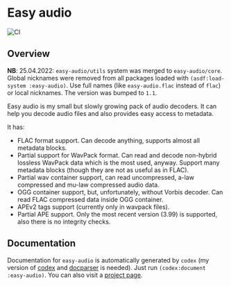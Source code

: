 Easy audio
==========
![CI](https://github.com/shamazmazum/easy-audio/workflows/CI/badge.svg)

Overview
-------
**NB**: 25.04.2022: `easy-audio/utils` system was merged to
`easy-audio/core`. Global nicknames were removed from all packages loaded with
`(asdf:load-system :easy-audio)`. Use full names (like `easy-audio.flac` instead
of `flac`) or local nicknames. The version was bumped to `1.1`.

Easy audio is my small but slowly growing pack of audio decoders. It can
help you decode audio files and also provides easy access to metadata.

It has:
 * FLAC format support. Can decode anything, supports almost all metadata
   blocks.
 * Partial support for WavPack format. Can read and decode non-hybrid
   lossless WavPack data which is the most used, anyway. Support many
   metadata blocks (though they are not as useful as in FLAC).
 * Partial wav container support, can read uncompressed, a-law compressed
   and mu-law compressed audio data.
 * OGG container support, but, unfortunately, without Vorbis decoder.
   Can read FLAC compressed data inside OGG container.
 * APEv2 tags support (currently only in wavpack files).
 * Partial APE support. Only the most recent version (3.99) is supported, also
   there is no integrity checks.

Documentation
------------
Documentation for `easy-audio` is automatically generated by `codex` (my version
of [codex](https://github.com/shamazmazum/codex) and
[docparser](https://github.com/shamazmazum/docparser) is needed). Just run
`(codex:document :easy-audio)`. You can also visit a
[project page](http://shamazmazum.github.io/easy-audio/).

